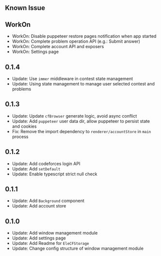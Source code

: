 ## Known Issue

## WorkOn

- WorkOn: Disable puppeteer restore pages notification when app started
- WorkOn: Complete problem operation API (e.g.: Submit answer)
- WorkOn: Complete account API and exposers
- WorkOn: Settings page

## 0.1.4

- Update: Use `immer` middleware in contest state management
- Update: Using state management to manage user selected contest and problems

## 0.1.3

- Update: Update `cfBrowser` generate logic, avoid async conflict
- Update: Add `puppeteer` user data dir, allow puppeteer to persist state and cookies
- Fix: Remove the import dependency to `renderer/accountStore` in `main` process

## 0.1.2

- Update: Add codeforces login API
- Update: Add `setDefault`
- Update: Enable typescript strict null check

## 0.1.1

- Update: Add `Background` component
- Update: Add account store

## 0.1.0

- Update: Add window management module
- Update: Add settings page
- Update: Add Readme for `EleCFStorage`
- Update: Change config structure of window management module
